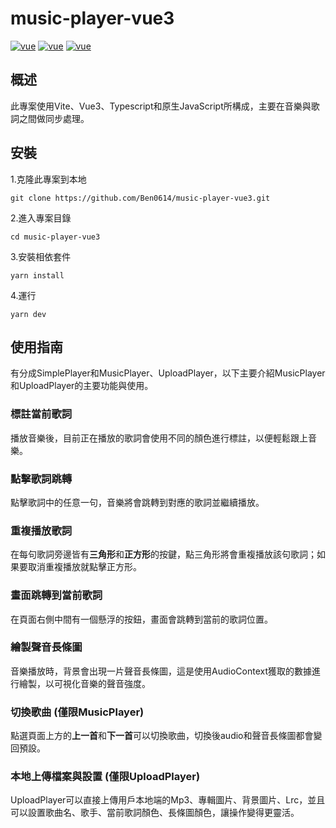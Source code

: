 # music-player-vue3

[![vue](https://img.shields.io/badge/vite-4.4.5-green)](https://github.com/vuejs/vue)
[![vue](https://img.shields.io/badge/vue-3.3.4-green)](https://github.com/vuejs/vue)
[![vue](https://img.shields.io/badge/typescript-5.0.2-blue)](https://github.com/vuejs/vue)

## 概述

此專案使用Vite、Vue3、Typescript和原生JavaScript所構成，主要在音樂與歌詞之間做同步處理。

## 安裝

1.克隆此專案到本地

```
git clone https://github.com/Ben0614/music-player-vue3.git
```

2.進入專案目錄

```
cd music-player-vue3
```

3.安裝相依套件

```
yarn install
```

4.運行

```
yarn dev
```

## 使用指南

有分成SimplePlayer和MusicPlayer、UploadPlayer，以下主要介紹MusicPlayer和UploadPlayer的主要功能與使用。

### 標註當前歌詞

播放音樂後，目前正在播放的歌詞會使用不同的顏色進行標註，以便輕鬆跟上音樂。

### 點擊歌詞跳轉

點擊歌詞中的任意一句，音樂將會跳轉到對應的歌詞並繼續播放。

### 重複播放歌詞

在每句歌詞旁邊皆有**三角形**和**正方形**的按鍵，點三角形將會重複播放該句歌詞；如果要取消重複播放就點擊正方形。

### 畫面跳轉到當前歌詞

在頁面右側中間有一個懸浮的按鈕，畫面會跳轉到當前的歌詞位置。

### 繪製聲音長條圖

音樂播放時，背景會出現一片聲音長條圖，這是使用AudioContext獲取的數據進行繪製，以可視化音樂的聲音強度。

### 切換歌曲 (僅限MusicPlayer)

點選頁面上方的**上一首**和**下一首**可以切換歌曲，切換後audio和聲音長條圖都會變回預設。

### 本地上傳檔案與設置 (僅限UploadPlayer)

UploadPlayer可以直接上傳用戶本地端的Mp3、專輯圖片、背景圖片、Lrc，並且可以設置歌曲名、歌手、當前歌詞顏色、長條圖顏色，讓操作變得更靈活。
